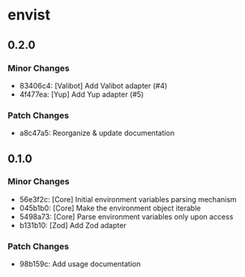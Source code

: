 # envist

## 0.2.0

### Minor Changes

- 83406c4: [Valibot] Add Valibot adapter (#4)
- 4f477ea: [Yup] Add Yup adapter (#5)

### Patch Changes

- a8c47a5: Reorganize & update documentation

## 0.1.0

### Minor Changes

- 56e3f2c: [Core] Initial environment variables parsing mechanism
- 045b1b0: [Core] Make the environment object iterable
- 5498a73: [Core] Parse environment variables only upon access
- b131b10: [Zod] Add Zod adapter

### Patch Changes

- 98b159c: Add usage documentation
